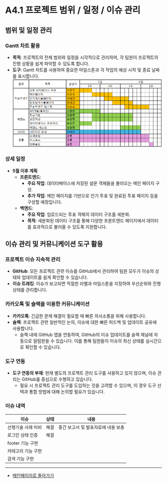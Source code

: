 # A4.1 프로젝트 범위 / 일정 / 이슈 관리  

## 범위 및 일정 관리

### Gantt 차트 활용
- **목적**: 프로젝트의 전체 범위와 일정을 시각적으로 관리하여, 각 팀원이 프로젝트의 진행 상황을 쉽게 파악할 수 있도록 합니다.
- **도구**: Gantt 차트를 사용하여 중요한 마일스톤과 각 작업의 예상 시작 및 종료 날짜를 표시합니다.
![간트차트](image/간트차트(중간이후).png)

### 상세 일정
- **5월 이후 계획**
  - **프론트엔드**:
    - **주요 작업**: 데이터베이스에 저장된 설문 객체들을 불러오는 메인 페이지 구성.
    - **추가 작업**: 메인 페이지를 기반으로 인기 투표 및 완료된 투표 페이지 등을 구성할 예정입니다.
  - **백엔드**:
    - **주요 작업**: 업로드되는 투표 객체의 데이터 구조를 세분화.
    - **목적**: 세분화된 데이터 구조를 통해 다양한 프론트엔드 페이지에서 데이터를 효과적으로 불러올 수 있도록 지원합니다.



## 이슈 관리 및 커뮤니케이션 도구 활용

### 프로젝트 이슈 지속적 관리
- **GitHub**: 모든 프로젝트 관련 이슈를 GitHub에서 관리하여 팀원 모두가 이슈의 상태와 업데이트를 쉽게 확인할 수 있습니다.
- **이슈 트래킹**: 이슈가 보고되면 적절한 라벨과 마일스톤을 지정하여 우선순위와 진행 상태를 관리합니다.

### 카카오톡 및 슬랙을 이용한 커뮤니케이션
- **카카오톡**: 긴급한 문제 해결이 필요할 때 빠른 의사소통을 위해 사용합니다.
- **슬랙**: 프로젝트 관련 일반적인 논의, 이슈에 대한 빠른 피드백 및 업데이트 공유에 사용합니다.
  - 슬랙 내에 GitHub 앱을 연동하여, GitHub의 이슈 업데이트를 슬랙 채널에 자동으로 알림받을 수 있습니다. 이를 통해 팀원들이 이슈의 최신 상태를 실시간으로 확인할 수 있습니다.

### 도구 연동
- **도구 연동의 부재**: 현재 별도의 프로젝트 관리 도구를 사용하고 있지 않으며, 이슈 관리는 GitHub를 중심으로 수행하고 있습니다.
  - 필요 시 프로젝트 관리 도구를 도입하는 것을 고려할 수 있으며, 이 경우 도구 선택과 통합 방법에 대해 논의할 필요가 있습니다.

### 이슈 내역

이슈 | 상태 | 내용
------|------|------
선행기술 사례 미비 | 해결 | 중간 보고서 및 발표자료에 내용 보충
로그인 상태 인증 | 해결 |  
footer 기능 구현 |  |   
카테고리 기능 구현 |  |  
검색 기능 구현 |  |  


  <hr>

- [메인페이지로 돌아가기](https://github.com/CSID-DGU/2024-1-OSSProj-OneCOIN-04)
